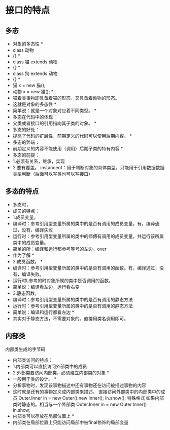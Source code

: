# 接口的特点
## 多态
* 对象的多态性
   *
 * class 动物
 * {}
    *
 * class 猫 extends 动物
 * {}
    *
 * class 狗 extends 动物
 * {}
    *
 * 猫 x = new 猫();
 * 动物 x = new 猫();
    *
 * 猫着类事物即具备着猫的形态，又具备着动物的形态。
 * 这就是对象的多态性
    *
 * 简单说：就是一个对象对应着不同类型。
    *
 * 多态在代码中的体现：
 * 父类或者接口的引用指向其子类的对象。
    *
 * 多态的好处：
 * 提高了代码的扩展性，前期定义的代码可以使用后期内容。
    *
 * 多态的弊端：
 * 前期定义的内容不能使用（调用）后期子类的特有内容
    *
 * 多态的前提：
 * 1.必须有关系，继承，实现
 * 2.要有覆盖。
  instanceof：用于判断对象的具体类型，只能用于引用数据数据类型判断（后面可以写类也可以写接口）
## 多态的特点
* 多态时，
 * 成员的特点：
 * 1.成员变量。
 * 编译时：参考引用型变量所属的类中的是否有调用的成员变量，有，编译通过，没有，编译失败
 * 运行时：参考引用型变量所属的类中的师傅有调用的成员变量，并运行该所属类中的成员变量。
 * 简单的所：编译和运行都参考等号的左边。over
 * 作为了解
    *
 * 2.成员函数。
    *
* 编译时：参考引用型变量所属的类中的是否有调用的函数。有，编译通过，没有，编译失败。
 * 运行时L参考的时对象所属的类中是否调用的函数。
 * 简单说：编译看左边，运行看右变
 * 3.静态函数。
* 编译时：参考引用型变量所属的类中的是否有调用的静态方法
 * 运行时：参考引用型变量所属的类中的是否有调用的静态方法
 * 简单说：编译和运行都看左边
    *
 * 其实对于静态方法，不需要对象的。直接用类名调用即可。
## 内部类
内部类生成的字节码
* 内部类访问的特点：
 * 1.内部类可以直接访问外部类中的成员
 * 2.外部类要访问内部类，必须建立内部类的对象
    *
 * 一般用于类的设计。
    *
 * 分析事物时，发现该事物描述中还有事物还在访问被描述事物的内容
 * 这时就是还有的事物定义成内部类来描述。
  直接访问外部类中的内部类中的成员
  Outer.Inner in = new Outer().new Inner();
     in.show();
  特殊格式
  如果内部类时静态的。相当与一个外部类
  Outer.Inner in = new Outer.Inner()
  in.show;
* 内部类可以存放在局部位置上
   *
 * 内部类在局部位置上只能访问局部中被final修饰的局部变量
